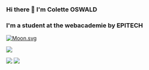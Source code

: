 ### Hi there 👋 I'm Colette OSWALD
### I'm a student at the webacademie by EPITECH

[![Moon.svg](https://moon-svg.minung.dev/moon.svg?theme=ray&rotate=0)](https://moon-svg.minung.dev)


![](http://github-profile-summary-cards.vercel.app/api/cards/profile-details?username=Leily&theme=tokyonight)

![](http://github-profile-summary-cards.vercel.app/api/cards/most-commit-language?username=Leily&theme=tokyonight)
![](http://github-profile-summary-cards.vercel.app/api/cards/stats?username=Leily&theme=tokyonight)

